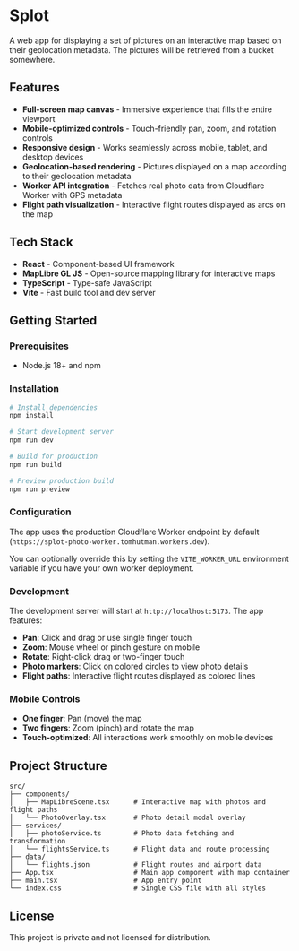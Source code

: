 # Splot

A web app for displaying a set of pictures on an interactive map based on their geolocation metadata. The pictures will be retrieved from a bucket somewhere.

## Features

- **Full-screen map canvas** - Immersive experience that fills the entire viewport
- **Mobile-optimized controls** - Touch-friendly pan, zoom, and rotation controls
- **Responsive design** - Works seamlessly across mobile, tablet, and desktop devices
- **Geolocation-based rendering** - Pictures displayed on a map according to their geolocation metadata
- **Worker API integration** - Fetches real photo data from Cloudflare Worker with GPS metadata
- **Flight path visualization** - Interactive flight routes displayed as arcs on the map

## Tech Stack

- **React** - Component-based UI framework
- **MapLibre GL JS** - Open-source mapping library for interactive maps
- **TypeScript** - Type-safe JavaScript
- **Vite** - Fast build tool and dev server

## Getting Started

### Prerequisites

- Node.js 18+ and npm

### Installation

```bash
# Install dependencies
npm install

# Start development server
npm run dev

# Build for production
npm run build

# Preview production build
npm run preview
```

### Configuration

The app uses the production Cloudflare Worker endpoint by default (`https://splot-photo-worker.tomhutman.workers.dev`). 

You can optionally override this by setting the `VITE_WORKER_URL` environment variable if you have your own worker deployment.

### Development

The development server will start at `http://localhost:5173`. The app features:

- **Pan**: Click and drag or use single finger touch
- **Zoom**: Mouse wheel or pinch gesture on mobile
- **Rotate**: Right-click drag or two-finger touch
- **Photo markers**: Click on colored circles to view photo details
- **Flight paths**: Interactive flight routes displayed as colored lines

### Mobile Controls

- **One finger**: Pan (move) the map
- **Two fingers**: Zoom (pinch) and rotate the map
- **Touch-optimized**: All interactions work smoothly on mobile devices

## Project Structure

```
src/
├── components/
│   ├── MapLibreScene.tsx      # Interactive map with photos and flight paths
│   └── PhotoOverlay.tsx       # Photo detail modal overlay
├── services/
│   ├── photoService.ts        # Photo data fetching and transformation
│   └── flightsService.ts      # Flight data and route processing
├── data/
│   └── flights.json           # Flight routes and airport data
├── App.tsx                    # Main app component with map container
├── main.tsx                   # App entry point
└── index.css                  # Single CSS file with all styles
```

## License

This project is private and not licensed for distribution.